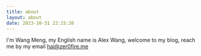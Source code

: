 ```yaml
---
title: about
layout: about
date: 2023-10-31 22:15:26
---
```


I'm Wang Meng, my English name is Alex Wang, welcome to my blog, reach me by my email hai@zer0fire.me
